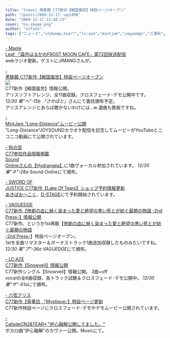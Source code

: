 ```yaml
---
title: "[news] 黒鉄館 C77新作【戦国嵐世】特設ページオープン"
path: "/posts/2009-12-17--wp1498"
date: "2009-12-17 23:48:23"
cover: "no-image.png"
author: "stfate"
tags: ["ニュース","cn2&amp;tear*","lc:aze","mintjam","vaguedge","三澤秋","六弦アリス","平松俊紀","霜月はるか","黒鉄館"]
---
```


<style type="text/css">
<!--
p {white-space: pre-wrap};
-->
</style>

<a  href="http://www.timerocket.co.jp/fmc/" target="_blank">- Maple Leaf 「霜月はるかのFROST MOON CAFE」第72回放送配信</a>
webラジオ更新。ゲストにJIMANGさんが。

<a  href="http://kurogane-u.s341.xrea.com/krgn0001_sr.html" target="_blank">- 黒鉄館 C77新作【戦国嵐世】特設ページオープン</a>
<a href="http://kurogane-u.s341.xrea.com/krgn0001_sr.html"><img src="http://kurogane-u.s341.xrea.com/krgn0001_srbn400.jpg"></a>
C77新作【戦国嵐世】情報公開。
アリスソフトアレンジ、全11曲収録。クロスフェード･デモ公開中です。
<em>12/30 東"へ"-15b 「さかばと」</em>さんにて委託頒布予定。
アリスアレンジとあらば聴かないわけには…w
選曲も鉄板ですね。

<a  href="http://www.mintjam.net/mj/index.html" target="_blank">- MintJam "LongｰDistance"ムービー公開</a>
"Long-Distance"JOYSOUNDカラオケ配信を記念してムービーがYouTubeとニコニコ動画にて公開されています。

<a  href="http://anraku.nothing.sh/akisora/" target="_blank">- 秋の空 C77参加作品情報掲載</a>
<a href="http://soundonline.info/Hydrangea/">Sound Onlineさんの【Hydrangea】</a>に1曲ヴォーカル参加されています。
<em>12/30 東"ネ"-28a Sound Online</em>にて頒布。

<a  href="http://www.soj.razor.jp/" target="_blank">- SWORD OF JUSTICE C77新作【Lake Of Tears】ショップ予約情報更新</a>
<a href="http://www.akibaoo.com/02/commodity_param/t/0/ctc/82000000/shc/0/cmc/2500020109281/backURL/+02+main">あきばお～こく</a>、<a href="http://d-stage.com/shop/detail.php?seq=12372">D-STAGE</a>にて予約開始されています。

<a  href="http://hull.s53.xrea.com/" target="_blank">- VAGUEDGE C77新作【惨劇の血に赫く染まった愛と絶望の黒い死とが紡ぐ最期の物語 -2nd Press-】情報公開</a>
<a href="http://hull.s53.xrea.com/LGCD-008/"><img src="http://hull.s53.xrea.com/LGCD-008/ICDDbunner_l.jpg" alt="" /></a>
C77新作、というか1st再販【<a href="http://hull.s53.xrea.com/LGCD-008/">惨劇の血に赫く染まった愛と絶望の黒い死とが紡ぐ最期の物語 -2nd Press-</a>】特設ページオープン。
1stを全曲リマスター＆ボーナストラック1曲追加収録したものみたいですね。
<em>12/30 東"プ"-36a VAGUEDGE</em>にて頒布。

<a  href="http://r-lmina.sakura.ne.jp/" target="_blank">- LC:AZE C77新作【Snowveil】情報公開</a>
<a href="http://r-lmina.sakura.ne.jp/snowveil.html"><img src="http://www.lcaze.com/images/ex/snowveil_banner468x80.png" alt="" /></a>
C77新作シングル【Snowveil】情報公開。
3曲+off vocalの全6曲収録、各トラック試聴＆クロスフェード･デモ公開中。
<em>12/30 東"サ"ｰ51a</em>にて頒布。

<a  href="http://www.rokugen.net/" target="_blank">- 六弦アリス C77新作【骨董店 『Mystique』】特設ページ更新</a>
C77新作特設ページにクロスフェード･デモやデモムービー公開されています。

<a  href="http://mure.sakura.ne.jp/cn2/ohanamibanzai.htm" target="_blank">- CafadeCN2&TEAR* "炉心融解公開してました。"</a>
ボカロ曲"炉心融解"のカヴァー公開。Musicにて。